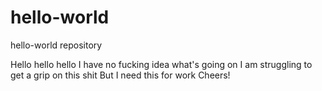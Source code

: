 # hello-world
hello-world repository

Hello hello hello
I have no fucking idea what's going on
I am struggling to get a grip on this shit
But I need this for work
Cheers!
